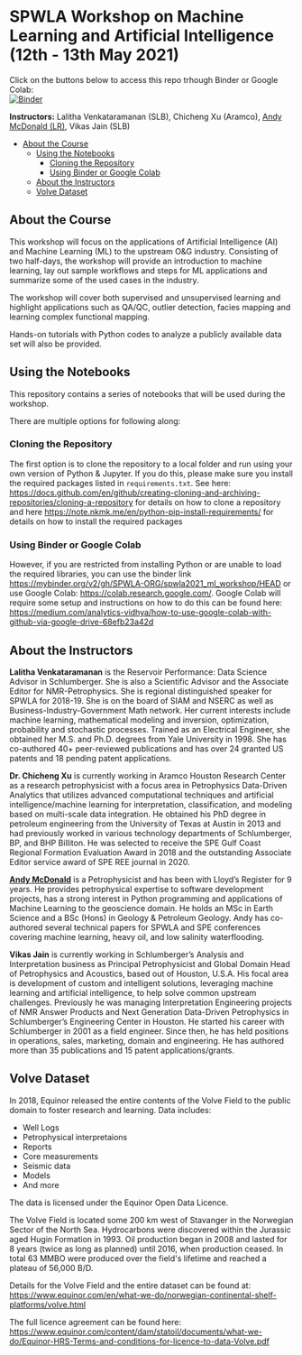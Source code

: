 # SPWLA Workshop on Machine Learning and Artificial Intelligence (12th - 13th May 2021)

Click on the buttons below to access this repo trhough Binder or Google Colab:  
[![Binder](https://mybinder.org/badge_logo.svg)](https://mybinder.org/v2/gh/SPWLA-ORG/spwla2021_ml_workshop/HEAD)

**Instructors:** Lalitha Venkataramanan (SLB), Chicheng Xu (Aramco), [Andy McDonald (LR)](https://github.com/andymcdgeo), Vikas Jain (SLB)

- [About the Course](#about-the-course)
  * [Using the Notebooks](#using-the-notebooks)
    + [Cloning the Repository](#cloning-the-repository)
    + [Using Binder or Google Colab](#using-binder-or-google-colab)
  * [About the Instructors](#about-the-instructors)
  * [Volve Dataset](#volve-dataset)

## About the Course

This workshop will focus on the applications of Artificial Intelligence (AI) and Machine Learning (ML) to the upstream O&G industry. Consisting of two half-days, the workshop will provide an introduction to machine learning, lay out sample workflows and steps for ML applications and summarize some of the used cases in the industry.

The workshop will cover both supervised and unsupervised learning and highlight applications such as QA/QC, outlier detection, facies mapping and learning complex functional mapping.

Hands-on tutorials with Python codes to analyze a publicly available data set will also be provided.

## Using the Notebooks
This repository contains a series of notebooks that will be used during the workshop. 

There are multiple options for following along:

### Cloning the Repository
The first option is to clone the repository to a local folder and run using your own version of Python & Jupyter. If you do this, please make sure you install the required packages listed in `requirements.txt`. See here: https://docs.github.com/en/github/creating-cloning-and-archiving-repositories/cloning-a-repository for details on how to clone a repository and here https://note.nkmk.me/en/python-pip-install-requirements/ for details on how to install the required packages


### Using Binder or Google Colab
However, if you are restricted from installing Python or are unable to load the required libraries, you can use the binder link https://mybinder.org/v2/gh/SPWLA-ORG/spwla2021_ml_workshop/HEAD or use Google Colab: https://colab.research.google.com/. Google Colab will require some setup and instructions on how to do this can be found here: https://medium.com/analytics-vidhya/how-to-use-google-colab-with-github-via-google-drive-68efb23a42d



## About the Instructors

**Lalitha Venkataramanan** is the Reservoir Performance: Data Science Advisor in Schlumberger. She is also a Scientific Advisor and the Associate Editor for NMR-Petrophysics. She is regional distinguished speaker for SPWLA for 2018-19. She is on the board of SIAM and NSERC as well as Business-Industry-Government Math network. Her current interests include machine learning, mathematical modeling and inversion, optimization, probability and stochastic processes. Trained as an Electrical Engineer, she obtained her M.S. and Ph.D. degrees from Yale University in 1998. She has co-authored 40+ peer-reviewed publications and has over 24 granted US patents and 18 pending patent applications.

**Dr. Chicheng Xu** is currently working in Aramco Houston Research Center as a research petrophysicist with a focus area in Petrophysics Data-Driven Analytics that utilizes advanced computational techniques and artificial intelligence/machine learning for interpretation, classification, and modeling based on multi-scale data integration. He obtained his PhD degree in petroleum engineering from the University of Texas at Austin in 2013 and had previously worked in various technology departments of Schlumberger, BP, and BHP Billiton. He was selected to receive the SPE Gulf Coast Regional Formation Evaluation Award in 2018 and the outstanding Associate Editor service award of SPE REE journal in 2020.

[**Andy McDonald**](https://github.com/andymcdgeo) is a Petrophysicist and has been with Lloyd’s Register for 9 years. He provides petrophysical expertise to software development projects, has a strong interest in Python programming and applications of Machine Learning to the geoscience domain. He holds an MSc in Earth Science and a BSc (Hons) in Geology & Petroleum Geology. Andy has co-authored several technical papers for SPWLA and SPE conferences covering machine learning, heavy oil, and low salinity waterflooding.

**Vikas Jain** is currently working in Schlumberger’s Analysis and Interpretation business as Principal Petrophysicist and Global Domain Head of Petrophysics and Acoustics, based out of Houston, U.S.A. His focal area is development of custom and intelligent solutions, leveraging machine learning and artificial intelligence, to help solve common upstream challenges. Previously he was managing Interpretation Engineering projects of NMR Answer Products and Next Generation Data-Driven Petrophysics in Schlumberger’s Engineering Center in Houston. He started his career with Schlumberger in 2001 as a field engineer. Since then, he has held positions in operations, sales, marketing, domain and engineering. He has authored more than 35 publications and 15 patent applications/grants.

## Volve Dataset
In 2018, Equinor released the entire contents of the Volve Field to the public domain to foster research and learning. 
Data includes:
- Well Logs 
- Petrophysical interpretaions
- Reports
- Core measurements
- Seismic data
- Models
- And more

The data is licensed under the Equinor Open Data Licence.

The Volve Field is located some 200 km west of Stavanger in the Norwegian Sector of the North Sea. Hydrocarbons were discovered within the Jurassic aged Hugin Formation in 1993. Oil production began in 2008 and lasted for 8 years (twice as long as planned) until 2016, when production ceased. In total 63 MMBO were produced over the field's lifetime and reached a plateau of 56,000 B/D.

Details for the Volve Field and the entire dataset can be found at: https://www.equinor.com/en/what-we-do/norwegian-continental-shelf-platforms/volve.html

The full licence agreement can be found here: https://www.equinor.com/content/dam/statoil/documents/what-we-do/Equinor-HRS-Terms-and-conditions-for-licence-to-data-Volve.pdf

